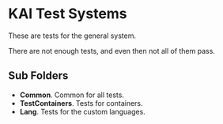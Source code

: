 # KAI Test Systems

These are tests for the general system.

There are not enough tests, and even then not all of them pass.

## Sub Folders

* **Common**. Common for all tests.
* **TestContainers**. Tests for containers.
* **Lang**. Tests for the custom languages.

